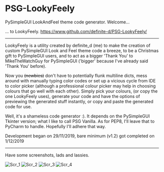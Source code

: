 # PSG-LookyFeely
PySimpleGUI LookAndFeel theme code generator.
  Welcome...
  
... to LookyFeely.
https://www.github.com/definite-d/PSG-LookyFeely/

___________________________________________________________________________________
LookyFeely is a utility created by definite_d (me) to make the creation of
custom PySimpleGUI Look and Feel theme code a breeze, to be a Christmas gift to
PySimpleGUI users, and to act as a bigger 'Thank You' to MikeTheWatchGuy for
PySimpleGUI ('bigger' because I've already said 'Thank You' before).

Now you ~~(newbies)~~ don't have to potentially flunk multiline dicts, mess around
with manually typing color codes or set up a vicious cycle from IDE to color picker
(although a professional colour picker may help in choosing colours that go well
with each other). Simply pick your colours, (or copy the one LookyFeely uses),
generate your code and have the options of previewing the generated stuff instantly,
or copy and paste the generated code for use.

Well, it's a shameless code generator :).
It depends on the PySimpleGUI Tkinter version; what I like to call PSG Vanilla.
As for PEP8, I'll leave that to PyCharm to handle. Hopefully I'll adhere that way.

Development began on 29/11/2019, bare minimum (v1.2) got completed on 1/12/2019
____________________________________________________________________________________
Have some screenshots, lads and lassies.

![Scr_1](https://user-images.githubusercontent.com/38317208/70368670-e5152b00-18ad-11ea-9a5d-c421b49bee6e.PNG)
![Scr_2](https://user-images.githubusercontent.com/38317208/70368667-e34b6780-18ad-11ea-9867-b14ca795ebd9.PNG)
![Scr_3](https://user-images.githubusercontent.com/38317208/70368670-e5152b00-18ad-11ea-9a5d-c421b49bee6e.PNG)
![Scr_4](https://user-images.githubusercontent.com/38317208/70368668-e47c9480-18ad-11ea-98ee-335435e72ff7.PNG)
